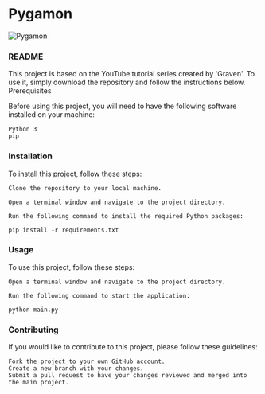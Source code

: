 # Pygamon

![Pygamon](https://user-images.githubusercontent.com/59121834/229747071-84f3835a-f62c-4acd-99ff-3c317b6e5641.gif)

### README

This project is based on the YouTube tutorial series created by 'Graven'. To use it, simply download the repository and follow the instructions below.
Prerequisites

Before using this project, you will need to have the following software installed on your machine:

    Python 3
    pip

### Installation

To install this project, follow these steps:

    Clone the repository to your local machine.

    Open a terminal window and navigate to the project directory.

    Run the following command to install the required Python packages:

    pip install -r requirements.txt

### Usage

To use this project, follow these steps:

    Open a terminal window and navigate to the project directory.

    Run the following command to start the application:

    python main.py

### Contributing

If you would like to contribute to this project, please follow these guidelines:

    Fork the project to your own GitHub account.
    Create a new branch with your changes.
    Submit a pull request to have your changes reviewed and merged into the main project.
